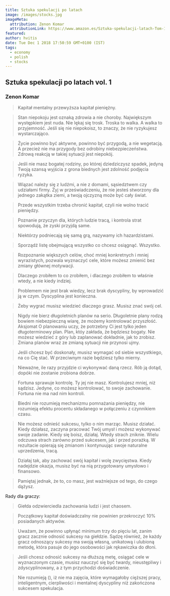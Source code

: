 ```yaml
---
title: Sztuka spekulacji po latach
image: /images/stocks.jpg
imageMeta:
  attribution: Zenon Komar
  attributionLink: https://www.amazon.es/Sztuka-spekulacji-latach-Tom-1-2/dp/8363000086/ref=sr_1_fkmrnull_2?__mk_es_ES=%C3%85M%C3%85%C5%BD%C3%95%C3%91&keywords=zenon+komar&qid=1554415335&s=gateway&sr=8-2-fkmrnull
featured:
author: hvitis
date: Tue Dec 1 2018 17:50:59 GMT+0100 (IST)
tags:
  - economy
  - polish
  - stocks
---
```


## Sztuka spekulacji po latach vol. 1

### Zenon Komar

> Kapitał mentalny przewyższa kapitał pieniężny.

> Stan niepokoju jest oznaką zdrowia a nie choroby. Największym występkiem jest nuda. Nie lękaj się trosk. Troska to walka. A walka to przyjemność. Jeśli się nie niepokoisz, to znaczy, że nie ryzykujesz wystarczająco.

> Życie powinno być aktywne, powinno być przygodą, a nie wegetacją. A przecież nie ma przygody bez odrobiny niebezpieczeństwa. Zdrową reakcją w takiej sytuacji jest niepokój.

> Jeśli nie masz bogatej rodziny, po której dziedziczysz spadek, jedyną Twoją szansą wyjścia z grona biednych jest zdolność podjęcia ryzyka.

> Wiązać należy się z ludźmi, a nie z domami, sąsiedztwem czy udziałami firmy. Żyj w przeświadczeniu, że nie jesteś stworzony dla jednego zakątka ziemi, a twoją ojczyzną może być cały świat.

> Przede wszystkim trzeba chronić kapitał, czyli nie wolno tracić pieniędzy.

> Poznanie przyczyn dla, których ludzie tracą, i kontrola strat spowodują, że zyski przyjdą same.

> Niektórzy podniecają się samą grą, nazywamy ich hazardzistami.

> Sporządź listę obejmującą wszystko co chcesz osiągnąć. Wszystko.

> Rozpoznanie większych celów, choć mniej konkretnych i mniej wyrazistych, pozwala wyznaczyć cele, które możesz zmienić bez zmiany głównej motywacji.

> Dlaczego zrobiłem to co zrobiłem, i dlaczego zrobiłem to właśnie wtedy, a nie kiedy indziej.

> Problemem nie jest brak wiedzy, lecz brak dyscypliny, by wprowadzić ją w czym. Dyscyplina jest konieczna.

> Żeby wygrać musisz wiedzieć dlaczego grasz. Musisz znać swój cel.

> Nigdy nie bierz długoletnich planów na serio. Długoletnie plany rodzą bowiem niebezpieczną wiarę, że możemy kontrolować przyszłość. Aksjomat O planowaniu uczy, że potrzebny Ci jest tylko jeden długoterminowy plan. Plan, któy zakłada, że będziesz bogaty. Nie możesz wiedzieć z góry lub zaplanować dokładnie, jak to zrobisz. Zmiana planów wraz ze zmianą sytuacji nie przynosi ujmy.

> Jeśli chcesz być doskonały, musisz wymagać od siebie wszystkiego, na co Cię stać. W przeciwnym razie będziesz tylko mierny.

> Nieważne, ile razy przyjdzie ci wykonywać daną rzecz. Rób ją dotąd, dopóki nie zostanie zrobiona dobrze.

> Fortuna sprawuje kontrolę. Ty jej nie masz. Kontrolujesz mniej, niż sądzisz. Jedyne, co możesz kontrolować, to swoje zachowanie. Fortuna nie ma nad nim kontroli.

> Biedni nie rozumieją mechanizmu pomnażania pieniędzy, nie rozumieją efektu procentu składanego w połączeniu z czynnikiem czasu.

> Nie możesz odnieść sukcesu, tylko o nim marząc. Musisz działać. Kiedy działasz, zaczyna pracować Twój umysł i możesz wykonywać swoje zadanie. Kiedy się boisz, działaj. Wtedy strach zniknie. Wielu odczuwa strach zarówno przed sukcesem, jak i przed porażką. W rezultacie opierają się zmianom i kontynuując swoje naturalne uprzedzenia, tracą.

> Działaj tak, aby zachować swój kapitał i wolę zwycięstwa. Kiedy nadejdzie okazja, musisz być na nią przygotowany umysłowo i finansowo.

> Pamiętaj jednak, że to, co masz, jest ważniejsze od tego, do czego dążysz.

Rady dla graczy:

> Giełda odzwierciedla zachowania ludzi i jest chaosem.

> Początkowy kapitał doświadczalny nie powinien przekroczyć 10% posiadanych aktywów.

> Uważam, że powinno upłynąć minimum trzy do pięciu lat, zanim gracz zacznie odnosić sukcesy na giełdzie. Sądzę również, że każdy gracz odnoszący sukcesy ma swoją własną, unikatową i ulubioną metodę, która pasuje do jego osobowości jak rękawiczka do dłoni.

> Jeśli chcesz odnosić sukcesy na dłuższą metę, osiągać cele w wyznaczonym czasie, musisz nauczyć się być twardy, nieustępliwy i zdyscyplinowany, a z tym przychodzi doświadczenie.

> Nie rozumieją (), iż nie ma zajęcia, które wymagałoby cięższej pracy, inteligentnym, cierpliwości i mentalnej dyscypliny niż zakończona sukcesem spekulacja.

